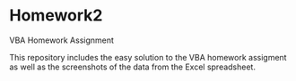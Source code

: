 # Homework2
VBA Homework Assignment


This repository includes the easy solution to the VBA homework assigment as well as the screenshots of the data from the Excel spreadsheet.

